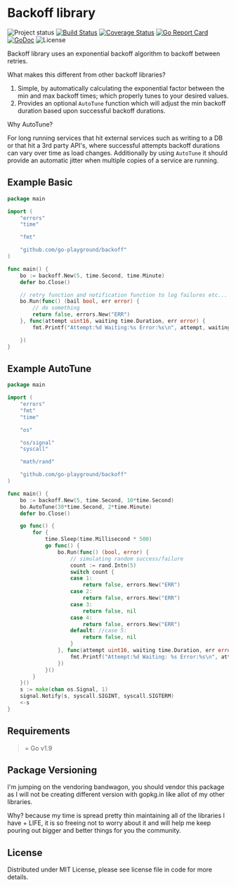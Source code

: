Backoff library
=============
![Project status](https://img.shields.io/badge/version-1.0.0-green.svg)
[![Build Status](https://travis-ci.org/go-playground/backoff.svg?branch=master)](https://travis-ci.org/go-playground/backoff)
[![Coverage Status](https://coveralls.io/repos/github/go-playground/backoff/badge.svg?branch=master)](https://coveralls.io/github/go-playground/backoff?branch=master)
[![Go Report Card](https://goreportcard.com/badge/github.com/go-playground/backoff)](https://goreportcard.com/report/github.com/go-playground/backoff)
[![GoDoc](https://godoc.org/github.com/go-playground/backoff?status.svg)](https://godoc.org/github.com/go-playground/backoff)
![License](https://img.shields.io/dub/l/vibe-d.svg)

Backoff library uses an exponential backoff algorithm to backoff between retries.

What makes this different from other backoff libraries?
1. Simple, by automatically calculating the exponential factor between the min and max backoff times; which properly tunes to your desired values.
2. Provides an optional `AutoTune` function which will adjust the min backoff duration based upon successful backoff durations.

Why AutoTune?

For long running services that hit external services such as writing to a DB or that hit a 3rd party API's, where successful attempts backoff durations can vary over time as load changes. Additionally by using `AutoTune` it should provide an automatic jitter when multiple copies of a service are running.

Example Basic
------------
```go
package main

import (
	"errors"
	"time"

	"fmt"

	"github.com/go-playground/backoff"
)

func main() {
	bo := backoff.New(5, time.Second, time.Minute)
	defer bo.Close()

	// retry function and notification function to log failures etc...
	bo.Run(func() (bail bool, err error) {
		// do something
		return false, errors.New("ERR")
	}, func(attempt uint16, waiting time.Duration, err error) {
		fmt.Printf("Attempt:%d Waiting:%s Error:%s\n", attempt, waiting, err)

	})
}
```

Example AutoTune
------------
```go
package main

import (
	"errors"
	"fmt"
	"time"

	"os"

	"os/signal"
	"syscall"

	"math/rand"

	"github.com/go-playground/backoff"
)

func main() {
	bo := backoff.New(5, time.Second, 10*time.Second)
	bo.AutoTune(30*time.Second, 2*time.Minute)
	defer bo.Close()

	go func() {
		for {
			time.Sleep(time.Millisecond * 500)
			go func() {
				bo.Run(func() (bool, error) {
					// simulating random success/failure
					count := rand.Intn(5)
					switch count {
					case 1:
						return false, errors.New("ERR")
					case 2:
						return false, errors.New("ERR")
					case 3:
						return false, nil
					case 4:
						return false, errors.New("ERR")
					default: //case 5:
						return false, nil
					}
				}, func(attempt uint16, waiting time.Duration, err error) {
					fmt.Printf("Attempt:%d Waiting: %s Error:%s\n", attempt, waiting, err)
				})
			}()
		}
	}()
	s := make(chan os.Signal, 1)
	signal.Notify(s, syscall.SIGINT, syscall.SIGTERM)
	<-s
}
```

Requirements
------------
>= Go v1.9

Package Versioning
---------------
I'm jumping on the vendoring bandwagon, you should vendor this package as I will not
be creating different version with gopkg.in like allot of my other libraries.

Why? because my time is spread pretty thin maintaining all of the libraries I have + LIFE,
it is so freeing not to worry about it and will help me keep pouring out bigger and better
things for you the community.

License
------
Distributed under MIT License, please see license file in code for more details.
